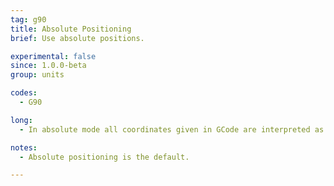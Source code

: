 ```yaml
---
tag: g90
title: Absolute Positioning
brief: Use absolute positions.

experimental: false
since: 1.0.0-beta
group: units

codes:
  - G90

long:
  - In absolute mode all coordinates given in GCode are interpreted as positions in the logical coordinate space. This includes the extruder position unless overridden by [`M83`](M083.html).

notes:
  - Absolute positioning is the default.

---
```

